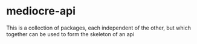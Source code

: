# mediocre-api

This is a collection of packages, each independent of the other, but which
together can be used to form the skeleton of an api
